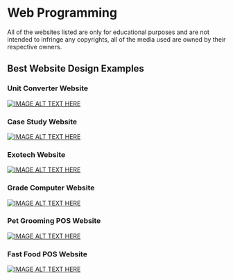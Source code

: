 # Web Programming
All of the websites listed are only for educational purposes and are not intended to infringe any copyrights, all of the media used are owned by their respective owners.

## Best Website Design Examples

### Unit Converter Website
[![IMAGE ALT TEXT HERE](http://img.youtube.com/vi/6EI6mSoZVWs/0.jpg)](https://youtu.be/6EI6mSoZVWs)

### Case Study Website
[![IMAGE ALT TEXT HERE](http://img.youtube.com/vi/EnwuszoSsgg/0.jpg)](https://youtu.be/EnwuszoSsgg)

### Exotech Website
[![IMAGE ALT TEXT HERE](http://img.youtube.com/vi/sK6mNkonkwM/0.jpg)](https://youtu.be/sK6mNkonkwM)

### Grade Computer Website
[![IMAGE ALT TEXT HERE](http://img.youtube.com/vi/2dKE-3bNdvU/0.jpg)](https://youtu.be/2dKE-3bNdvU)

### Pet Grooming POS Website
[![IMAGE ALT TEXT HERE](http://img.youtube.com/vi/RlhrhTMZupE/0.jpg)](https://youtu.be/RlhrhTMZupE)

### Fast Food POS Website
[![IMAGE ALT TEXT HERE](http://img.youtube.com/vi/72lJsLjxqog/0.jpg)](https://youtu.be/72lJsLjxqog)
